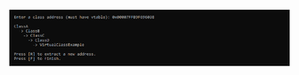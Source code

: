 <p align="center">
<img src="https://github.com/paskalian/RTTI-Extractor/blob/master/Images/RTTIExtractor.png" alt="Menu"/>
</p>
